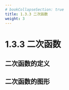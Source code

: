 ```yaml
---
# bookCollapseSection: true
title: 1.3.3 二次函数
weight: 3
---
```


# 1.3.3 二次函数



## 二次函数的定义

## 二次函数的图形